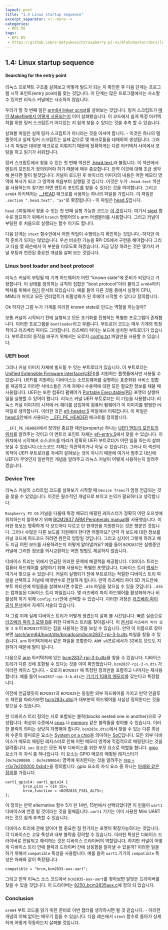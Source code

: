 ```yaml
---
layout: post
title: "1.4 Linux startup sequence"
excerpt_separator: <!--more-->
categories: 
 - RPi OS
tags:
 - RPi OS 
 - https://github.com/s-matyukevich/raspberry-pi-os/blob/master/docs/lesson01/linux/kernel-startup.md
---
```

## 1.4: Linux startup sequence

#### Searching for the entry point

리눅스 프로젝트 구조를 살펴보고 어떻게 빌드가 되는 지 확인한 후 다음 단계는 프로그램 시작 포인트(entry point)를 찾는 것입니다. 이 단계는 많은 프로그램에서는 사소할 수 있지만 리눅스 커널에는 사소하지 않습니다.

우리가 할 첫 번째 일은 [arm64 linker script](https://github.com/torvalds/linux/blob/v4.14/arch/arm64/kernel/vmlinux.lds.S)를 살펴보는 것입니다. 링커 스크립트가 [메인 Makefile에서 어떻게 사용되는지](https://github.com/torvalds/linux/blob/v4.14/Makefile#L970) 이미 살펴봤습니다. 이 코드에서 쉽게 특정 아키텍처를 위한 링커 스크립트가 어디있는 지 쉽게 찾을 수 있다는 것을 추측 할 수 있습니다.

살펴볼 파일은 실제 링커 스크립트가 아니라는 것을 아셔야 합니다. - 이것은 하나의 템플릿이고 실제 링커 스크립트는 실제 값으로 몇 매크로들을 대체하여 생성됩니다. 그러나 이 파일은 대부분 매크로로 이뤄지기 때문에 정확하게는 다른 아키텍처 사이에서 포팅을 하고 읽기가 쉬워집니다.

링커 스크립트에서 찾을 수 있는 첫 번째 섹션은 [.head.text.](https://github.com/torvalds/linux/blob/v4.14/arch/arm64/kernel/vmlinux.lds.S#L96)라 불립니다. 이 섹션에서 엔트리 포인트가 정의되어야 하기 때문에 매우 중요합니다. 만약 이것에 대해 조금 생각해 본다면 말이 될것입니다: 커널이 로드된 후 바이너리 이미지의 내용은 어떤 메모리 영역에 복사가 되고 그 영역에 처음부터 실행될 것 입니다. 이것은 누가 `.head.text` 섹션을 사용하는지 찾기만 하면 엔트리 포인트를 찾을 수 있다는 것을 의미합니다. 그리고 `arm64` 아키텍처는 [__HEAD](https://github.com/torvalds/linux/blob/v4.14/include/linux/init.h#L90) 매크로를 사용하는 하나의 파일을 가집니다. 이 파일은 `.section ".head.text", "ax"`로 확장됩니다 - 이 파일은 [head.S](https://github.com/torvalds/linux/blob/v4.14/arch/arm64/kernel/head.S)입니다.

`head.S`파일에서 찾을 수 잇는 첫 번째 실행 가능한 코드는 [이 것](https://github.com/torvalds/linux/blob/v4.14/arch/arm64/kernel/head.S#L85)입니다. 여기서 [stext](https://github.com/torvalds/linux/blob/v4.14/arch/arm64/kernel/head.S#L116) 함수로 점프하기 위해서 `branch` 명령어의 `b` arm 어셈블러를 사용합니다. 그리고 커널이 부팅된 후 처음으로 실행되는 함수 이기도 합니다.

다음 단계는 `stext` 함수안에서 어떤 작업이 수행되는지 확인하는 것입니다.-하지만 아직 준비가 되지는 않았습니다. 우선 비슷한 기능을 RPi OS에서 구현을 해야합니다 그리고 다음 몇 레슨에서 이 부분을 다루도록 하겠습니다. 지금 당장 하려는 것은 몇가지 커널 부팅과 연관된 중요한 개념을 살펴 보는 것입니다.

### Linux boot loader and boot protocol

리눅스 커널이 부팅될 때 기계 하드웨어가 어떤 "known state"에 준비가 되있다고 가정합니다. 이 상태를 정의하는 규칙의 집합은 "boot protocol"이라 불리고 `arm64`아키텍처를 위해서 [여기](https://github.com/torvalds/linux/blob/v4.14/Documentation/arm64/booting.txt) 문서화 되있습니다. 예를 들어 다른 것들 중에서 실행이 CPU, MMU가 꺼지고 모든 인터럽트가 비활성화가 된 후에야 시작할 수 있다고 정의합니다.

Ok 하지만 그럼 누가 기계를 이러한 known state로 만드는 역할을 하는걸까?

보통 커널이 시작되기 전에 실행되고 모든 초기화를 진행하는 특별한 프로그램이 존재합니다. 이러한 프로그램을 `bootloader`라고 부릅니다. 부트로더 코드는 매우 기계의 특정적이고 라즈베리 파이도 그러합니다. 라즈베리 파이는 보드에 설치된 부트로더가 있습니다. 부트로더의 동작을 바꾸기 위해서는 오로지 [config.txt](https://www.raspberrypi.org/documentation/configuration/config-txt/) 파일만을 사용할 수 있습니다.

 ### UEFI boot

그러나 커널 이미지 자체에 빌드될 수 잇는 부트로더가 있습니다. 이 부트로더는 [Unified Extensible Firmware interface(UEFI)](https://en.wikipedia.org/wiki/Unified_Extensible_Firmware_Interface)를 지원하는 플랫폼에서만 사용될 수 있습니다. UEFI를 지원하는 디바이스는 소프트웨어를 실행하는 표준화된 서비스 집합을 제공하고 이러한 서비스들은 기계 자체나 수용력에 대한 모든 필요한 정보를 채울 때 사용됩니다. UEFI는 또한 컴퓨터 펌웨어가 [Portable Executable(PE)](https://en.wikipedia.org/wiki/Portable_Executable) 포맷의 실행파일을 실행할 수 있어야 합니다. 리눅스 커널 UEFI 부트로더는 이 기능을 사용합니다: 리눅스 커널 이미지의 시작에 `PE` 헤더를 삽입하여 컴퓨터 펌웨어가 이 이미지를 평범한 `PE` 파일로 생각합니다. 이러한 것은 [efi-header.S](https://github.com/torvalds/linux/blob/v4.14/arch/arm64/kernel/efi-header.S) 파일에서 이뤄집니다. 이 파일은 [head.S](https://github.com/torvalds/linux/blob/v4.14/arch/arm64/kernel/head.S#L98)안에서 사용되는  [__EFI_PE_HEADER](https://github.com/torvalds/linux/blob/v4.14/arch/arm64/kernel/efi-header.S#L13) 매크로를 정의합니다.

`__EFI_PE_HEADER`에서 정의된 중요한 재산(property) 하나는 [UEFI 엔트리 포인트의 위치](https://github.com/torvalds/linux/blob/v4.14/arch/arm64/kernel/efi-header.S#L33)를 알려주는 것이고 이 엔트리 포인트 자체는 [efi-entry.S](https://github.com/torvalds/linux/blob/v4.14/arch/arm64/kernel/efi-entry.S#L32)에서 찾을 수 있습니다. 이 위치에서 시작해서 소스코드를 따라가 정확히 UEFI 부트로더가 어떤 일을 하는지 살펴보실 수 있습니다.(소스코드 자체는 직관적이거나 아닐 수 있습니다). 그러나 이 섹션의 목적이 UEFI 부트로더를 자세히 살펴보는 것이 아니기 때문에 여기서 멈추고 대신에 UEFI가 무엇인지 일반적인 개념을 알려주고 리눅스 커널이 어떻게 사용하는지 알려주겠습니다.

### Device Tree

리눅스 커널의 스타트업 코드를 살펴보기 시작할 때 `Device Trees`가 엄청 언급되는 것을 찾을 수 있었습니다. 이것은 필수적인 개념으로 보이고 논의가 필요하다고 생각합니다.

`Raspberry PI OS` 커널을 다룰때 특정 메모리 매핑된 레지스터가 정확히 어떤 오프셋에 위치하는지 알아보기 위해 [BCM2837 ARM Peripherals manual](https://github.com/raspberrypi/documentation/files/1888662/BCM2837-ARM-Peripherals.-.Revised.-.V2-1.pdf)를 사용했습니다. 이러한 정보는 명확하게 각 보드마다 다르고 단 한개만을 지원한다는 것은 행운인 것입니다. 그러나 수많은 다른 보드를 지원해야 한다면 어떨까요? 만약 각 보드에 대한 정보를 커널 코드에 하드코드 하려면 완전히 엉망일 것입니다. 그리고 심지어 그렇게 하려고 해도 지금 어떤 보드를 사용하려는지 어떻게 알아낼까요? 예를 들어 `BCM2837`은 실행중인 커널에 그러한 정보를 의사교환하는 어떤 방법도 제공하지 않습니다.

디바이스 트리는 위에서 언급된 이러한 문제에 해결책을 제공합니다. 디바이스 트리는 컴퓨터 하드웨어를 설명하기 위해 사용되는 특별한 포맷입니다. 디바이스 트리 [명세](https://www.devicetree.org/)는 여기서 찾으실 수 있습니다. 커널이 실행되기 전에 부트로더는 적절한 디바이스 트리 파일을 선택하고 커널에 매개변수로 전달하게 됩니다. 만약 라즈베리 파이 SD 카드안에 부트 파티션에 파일들을 살펴보시면 수많은 `.dtb` 파일을 찾으실 수 있을 것입니다. `.dtb`는 컴파일된 디바이스 트리 파일입니다. 몇 라즈베리 파이 하드웨어를 활성화하거나 비활성화 하기 위해 `config.txt`안에 선택할 수 있습니다. 이러한 과정은 [라즈베리 파이 공식 문서](https://www.raspberrypi.org/documentation/configuration/device-tree.md)에서 자세히 서술되 있습니다.

자 그럼 이제 실제 디바이스 트리가 어떻게 생겼는지 살펴 볼 시간입니다. 빠른 실습으로 [라즈베리 파이 3 모델 B](https://www.raspberrypi.org/products/raspberry-pi-3-model-b/)를 위한 디바이스 트리를 찾아봅시다. 이 [문서](https://www.raspberrypi.org/documentation/hardware/raspberrypi/bcm2837/README.md)로 `라즈베리 파이 모델 3 B` 이 `BCM2837`이라는 칩을 사용하는 것을 보실 수 있습니다. 만약 이 이름으로 찾아보면 [/arch/arm64/boot/dts/broadcom/bcm2837-rpi-3-b.dts](https://github.com/torvalds/linux/blob/v4.14/arch/arm64/boot/dts/broadcom/bcm2837-rpi-3-b.dts)  파일을 찾을 수 있습니다. `arm` 아키텍처에서 같은 파일을 포함한다. `ARM.v8`프로세서가 32비트 모드도 지원하기 때문에 말이 됩니다.

다음으로 [arm](https://github.com/torvalds/linux/tree/v4.14/arch/arm) 아키텍처에 있는 [bcm2837-rpi-3-b.dts](https://github.com/torvalds/linux/blob/v4.14/arch/arm/boot/dts/bcm2837-rpi-3-b.dts)을 찾을 수 있습니다. 디바이스 트리가 다른 것에 포함될 수 있다는 것을 이미 확인했습니다. `bcm2837-rpi-3-n.dts` 가 이러한 케이스 입니다. - 오로지 `BCM2837` 에 특정된 정의만을 포함하고 나머지는 재사용합니다. 예를 들어 `bcm2837-rpi-3-b.dts`는 [기기가 1GB의 메모리](https://github.com/torvalds/linux/blob/v4.14/arch/arm/boot/dts/bcm2837-rpi-3-b.dts#L18)를 갖는다고 특정합니다.

이전에 언급했듯이 `BCM2837`과 `BCM2835`는 동일한 외부 하드웨어를 가지고 만약 인클루드 체인을 따라가보면  [bcm283x.dtsi](https://github.com/torvalds/linux/blob/v4.14/arch/arm/boot/dts/bcm283x.dtsi)가 대부분의 하드웨어를 사실상 정의한다는 것을 찾으실 수 있습니다.

한 디바이스 트리 정의는 서로 포함되는 블락(blocks nested one in another)으로 구성됩니다. 최상위 수준에서 [cpus](https://github.com/torvalds/linux/blob/v4.14/arch/arm/boot/dts/bcm2837.dtsi#L30) 나 [memory](https://github.com/torvalds/linux/blob/v4.14/arch/arm/boot/dts/bcm2837-rpi-3-b.dts#L17) 같은 블락들을 찾아볼 수 있습니다. 이러한 블락의 의미는 상당히 자명해야 합니다. `bcm283x.dtsi`에서 찾을 수 있는 다른 최상위 수준의 흥미로운 요소는 [System on a chip](https://en.wikipedia.org/wiki/System_on_a_chip)을 의미하는 [SoC](https://github.com/torvalds/linux/blob/v4.14/arch/arm/boot/dts/bcm283x.dtsi#L52)입니다. 모든 외부 디바이스가 메모리 매핑된 레지스터로 인해 어떤 메모리 영역에 직접적으로 매핑된다는 것을 알려줍니다. `soc` 요소는 모든 외부 디바이스를 위한 부모 요소로 역할을 합니다. [gpio](https://github.com/torvalds/linux/blob/v4.14/arch/arm/boot/dts/bcm283x.dtsi#L147) 요소가 이 자식 중 하나입니다. 이 요소는 GPIO 메모리 매핑된 레지스터가 `[0x7e200000 : 0x7e2000b4]` 영역에 위치한다는 것을 알려주는 [reg = <0x7e200000 0xb4>](https://github.com/torvalds/linux/blob/v4.14/arch/arm/boot/dts/bcm283x.dtsi#L149)을 정의합니다. gpio 요소의 자식 요소 중 하나는 [아래와 같은 정의](https://github.com/torvalds/linux/blob/v4.14/arch/arm/boot/dts/bcm283x.dtsi#L474)를 가집니다.

```
uart1_gpio14: uart1_gpio14 {
        brcm,pins = <14 15>;
        brcm,function = <BCM2835_FSEL_ALT5>;
};
```

이 정의는 만약 alternative 함수 5가 핀 14번, 15번에서 선택되었다면 이 핀들이 `uart1` 디바이스에 연결 될 것이라는 것을 말해줍니다. `uart1` 기기는 이미 사용한 Mini UART라는 것으 쉽게 추측할 수 있습니다.

디바이스 트리에 관해 알아야 할 중요한 점 한가지는 포맷이 확장가능하다는 것입니다. 각 디바이스는 고유 특성과 내부 블락을 정의할 수 있습니다. 이러한 특성은 디바이스 드라이버로 전달되고 해석하는 것은 디바이스 드라이버의 역할입니다. 하지만 커널이 어떻게 디바이스 트리 안에 블락과 드라이버 간에 상응함을 알아낼 수 있을까? 이러한 일을 하기 위해서 `compatible` 특성을 사용합니다. 예를 들어 `uart1` 기기의 `compatible` 특성은 아래와 같이 특정됩니다.

```
compatible = "brcm,bcm2835-aux-uart";
```

그리고 만약 리눅스 소스 코드에서 `bcm2835-aux-uart`를 찾아보면 알맞은 드라이버를 찾을 수 있을 것입니다. 이 드라이버는 [8250_bcm2835aux.c](https://github.com/torvalds/linux/blob/v4.14/drivers/tty/serial/8250/8250_bcm2835aux.c)에 정의 되 있습니다.

### Conclusion

`arm64` 부트 코드를 읽기 위한 준비로 이번 챕터를 생각하시면 될 것 같습니다. - 이러한 개념의 이해 없이는 배우기 힘들 수 있습니다. 다음 레슨에서 `stext` 함수로 돌아가 상세하게 어떻게 작동하는지 살펴볼 것입니다.